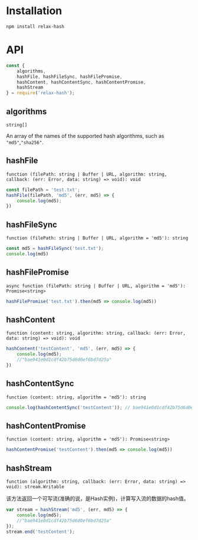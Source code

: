 # Installation

```shell
npm install relax-hash
```

# API

```javascript
const {
    algorithms,
    hashFile, hashFileSync, hashFilePromise,
    hashContent, hashContentSync, hashContentPromise,
    hashStream
} = require('relax-hash');
```

## algorithms

`string[]`

An array of the names of the supported hash algorithms, such as `"md5"`,`"sha256"`.

## hashFile

`function (filePath: string | Buffer | URL, algorithm: string, callback: (err: Error, data: string) => void): void`

```javascript
const filePath = 'test.txt';
hashFile(filePath, 'md5', (err, md5) => {
    console.log(md5);
})
```

## hashFileSync

`function (filePath: string | Buffer | URL, algorithm = 'md5'): string`

```javascript
const md5 = hashFileSync('test.txt');
console.log(md5)
```

## hashFilePromise

`async function (filePath: string | Buffer | URL, algorithm = 'md5'): Promise<string>`

```javascript
hashFilePromise('test.txt').then(md5 => console.log(md5))
```

## hashContent

`function (content: string, algorithm: string, callback: (err: Error, data: string) => void): void`

```javascript
hashContent('testContent', 'md5', (err, md5) => {
    console.log(md5);
    //"bae941e0d1cdf42b75d6d0ef6bd7d25a"
})
```

## hashContentSync

`function (content: string, algorithm = 'md5'): string`

```javascript
console.log(hashContentSync('testContent')); // bae941e0d1cdf42b75d6d0ef6bd7d25a
```

## hashContentPromise

`function (content: string, algorithm = 'md5'): Promise<string>`

```javascript
hashContentPromise('testContent').then(md5 => console.log(md5))
```

## hashStream

`function (algorithm: string, callback: (err: Error, data: string) => void): stream.Writable`

该方法返回一个可写流(准确的说，是Hash实例)，计算写入流的数据的hash值。

```javascript
var stream = hashStream('md5', (err, md5) => {
    console.log(md5);
    //"bae941e0d1cdf42b75d6d0ef6bd7d25a"
});
stream.end('testContent');
```






